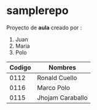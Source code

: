 # samplerepo

Proyecto de **aula** creado por :

1. Juan
1. Maria
1. Polo


|  Codigo | Nombres  |
|---|---|
|  0112 | Ronald Cuello  | 
|  0116 | Marco Polo  | 
|  0115 | Jhojam Caraballo  |